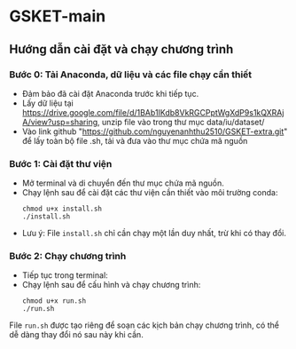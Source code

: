# GSKET-main

## Hướng dẫn cài đặt và chạy chương trình

### Bước 0: Tải Anaconda, dữ liệu và các file chạy cần thiết
- Đảm bảo đã cài đặt Anaconda trước khi tiếp tục.
- Lấy dữ liệu tại https://drive.google.com/file/d/1BAb1IKdb8VkRGCPptWgXdP9s1kQXRAjA/view?usp=sharing, unzip file vào trong thư mục data/iu/dataset/
- Vào link github "https://github.com/nguyenanhthu2510/GSKET-extra.git" để lấy toàn bộ file .sh, tải và đưa vào thư mục chứa mã nguồn

### Bước 1: Cài đặt thư viện
- Mở terminal và di chuyển đến thư mục chứa mã nguồn.
- Chạy lệnh sau để cài đặt các thư viện cần thiết vào môi trường conda:
  ```
  chmod u+x install.sh
  ./install.sh
  ```
- Lưu ý: File `install.sh` chỉ cần chạy một lần duy nhất, trừ khi có thay đổi.
  
### Bước 2: Chạy chương trình
- Tiếp tục trong terminal:
- Chạy lệnh sau để cấu hình và chạy chương trình:
  ```
  chmod u+x run.sh
  ./run.sh
  ```
  
 File `run.sh` được tạo riêng để soạn các kịch bản chạy chương trình, có thể dễ dàng thay đổi nó sau này khi cần.

